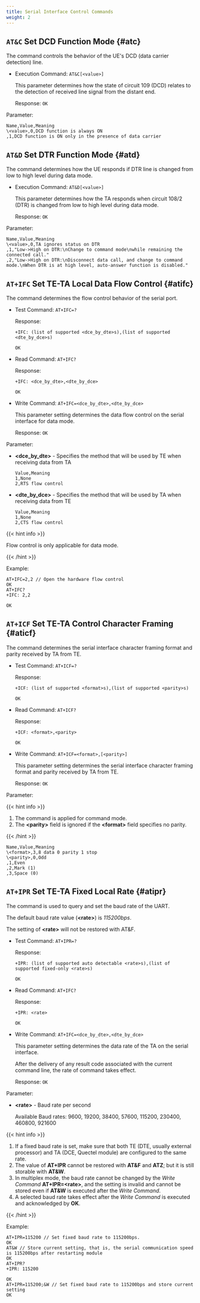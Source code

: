 ```yaml
---
title: Serial Interface Control Commands
weight: 2
---
```


## `AT&C` Set DCD Function Mode {#atc}

The command controls the behavior of the UE's DCD (data carrier detection) line.

- Execution Command: `AT&C[<value>]`

  This parameter determines how the state of circuit 109 (DCD) relates to the detection of received line signal from the distant end.

  Response: `OK`

Parameter:

```csv
Name,Value,Meaning
\<value>,0,DCD function is always ON
,1,DCD function is ON only in the presence of data carrier
```

## `AT&D` Set DTR Function Mode {#atd}

The command determines how the UE responds if DTR line is changed from low to high level during data mode.

- Execution Command: `AT&D[<value>]`

  This parameter determines how the TA responds when circuit 108/2 (DTR) is changed from low to high level during data mode.

  Response: `OK`

Parameter:

```csv
Name,Value,Meaning
\<value>,0,TA ignores status on DTR
,1,"Low->High on DTR:\nChange to command mode\nwhile remaining the connected call."
,2,"Low->High on DTR:\nDisconnect data call, and change to command mode.\nWhen DTR is at high level, auto-answer function is disabled."
```

## `AT+IFC` Set TE-TA Local Data Flow Control {#atifc}

The command determines the flow control behavior of the serial port.

- Test Command: `AT+IFC=?`

  Response:

  ```at-command
  +IFC: (list of supported <dce_by_dte>s),(list of supported <dte_by_dce>s)

  OK
  ```

- Read Command: `AT+IFC?`

  Response:

  ```at-command
  +IFC: <dce_by_dte>,<dte_by_dce>

  OK
  ```

- Write Command: `AT+IFC=<dce_by_dte>,<dte_by_dce>`

  This parameter setting determines the data flow control on the serial interface for data mode.

  Response: `OK`

Parameter:

- **\<dce_by_dte>** - Specifies the method that will be used by TE when receiving data from TA

  ```csv
  Value,Meaning
  1,None
  2,RTS flow control
  ```

- **\<dte_by_dce>** - Specifies the method that will be used by TA when receiving data from TE

  ```csv
  Value,Meaning
  1,None
  2,CTS flow control
  ```

{{< hint info >}}

Flow control is only applicable for data mode.

{{< /hint >}}

Example:

```at-command
AT+IFC=2,2 // Open the hardware flow control
OK
AT+IFC?
+IFC: 2,2

OK
```

## `AT+ICF` Set TE-TA Control Character Framing {#aticf}

The command determines the serial interface character framing format and parity received by TA from TE.

- Test Command: `AT+ICF=?`

  Response:

  ```at-command
  +ICF: (list of supported <format>s),(list of supported <parity>s)

  OK
  ```

- Read Command: `AT+ICF?`

  Response:

  ```at-command
  +ICF: <format>,<parity>

  OK
  ```

- Write Command: `AT+ICF=<format>,[<parity>]`

  This parameter setting determines the serial interface character framing format and parity received by TA from TE.

  Response: `OK`

Parameter:

{{< hint info >}}

1. The command is applied for command mode.
1. The **\<parity>** field is ignored if the **\<format>** field specifies no parity.

{{< /hint >}}

```csv
Name,Value,Meaning
\<format>,3,8 data 0 parity 1 stop
\<parity>,0,Odd
,1,Even
,2,Mark (1)
,3,Space (0)
```

## `AT+IPR` Set TE-TA Fixed Local Rate {#atipr}

The command is used to query and set the baud rate of the UART.

The default baud rate value (**\<rate>**) is _115200bps_.

The setting of **\<rate>** will not be restored with AT&F.

- Test Command: `AT+IPR=?`

  Response:

  ```at-command
  +IPR: (list of supported auto detectable <rate>s),(list of supported fixed-only <rate>s)

  OK
  ```

- Read Command: `AT+IFC?`

  Response:

  ```at-command
  +IPR: <rate>

  OK
  ```

- Write Command: `AT+IFC=<dce_by_dte>,<dte_by_dce>`

  This parameter setting determines the data rate of the TA on the serial interface.

  After the delivery of any result code associated with the current command line, the rate of command takes effect.

  Response: `OK`

Parameter:

- **\<rate>** - Baud rate per second

  Available Baud rates: 9600, 19200, 38400, 57600, 115200, 230400, 460800, 921600

{{< hint info >}}

1. If a fixed baud rate is set, make sure that both TE (DTE, usually external processor)
   and TA (DCE, Quectel module) are configured to the same rate.
1. The value of **AT+IPR** cannot be restored with **AT&F** and **ATZ**;
   but it is still storable with **AT&W**.
1. In multiplex mode, the baud rate cannot be changed by the _Write Command_ **AT+IPR=\<rate>**,
   and the setting is invalid and cannot be stored even if **AT&W** is executed after the _Write Command_.
1. A selected baud rate takes effect after the _Write Command_ is executed and acknowledged by **OK**.

{{< /hint >}}

Example:

```at-command
AT+IPR=115200 // Set fixed baud rate to 115200bps.
OK
AT&W // Store current setting, that is, the serial communication speed is 115200bps after restarting module
OK
AT+IPR?
+IPR: 115200

OK
AT+IPR=115200;&W // Set fixed baud rate to 115200bps and store current setting
OK
```
